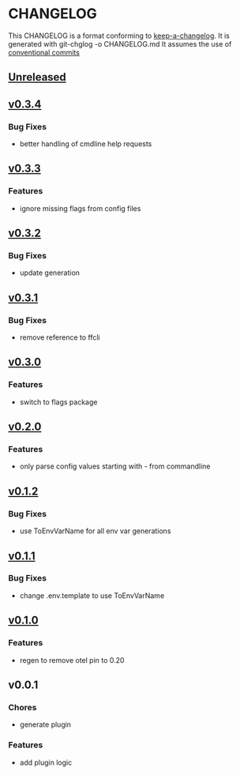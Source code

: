 # CHANGELOG

This CHANGELOG is a format conforming to [keep-a-changelog](https://github.com/olivierlacan/keep-a-changelog). 
It is generated with git-chglog -o CHANGELOG.md
It assumes the use of [conventional commits](https://www.conventionalcommits.org/)

<a name="unreleased"></a>
## [Unreleased]


<a name="v0.3.4"></a>
## [v0.3.4]
### Bug Fixes
- better handling of cmdline help requests


<a name="v0.3.3"></a>
## [v0.3.3]
### Features
- ignore missing flags from config files


<a name="v0.3.2"></a>
## [v0.3.2]
### Bug Fixes
- update generation


<a name="v0.3.1"></a>
## [v0.3.1]
### Bug Fixes
- remove reference to ffcli


<a name="v0.3.0"></a>
## [v0.3.0]
### Features
- switch to flags package


<a name="v0.2.0"></a>
## [v0.2.0]
### Features
- only parse config values starting with - from commandline


<a name="v0.1.2"></a>
## [v0.1.2]
### Bug Fixes
- use ToEnvVarName for all env var generations


<a name="v0.1.1"></a>
## [v0.1.1]
### Bug Fixes
- change .env.template to use ToEnvVarName


<a name="v0.1.0"></a>
## [v0.1.0]
### Features
- regen to remove otel pin to 0.20


<a name="v0.0.1"></a>
## v0.0.1
### Chores
- generate plugin

### Features
- add plugin logic


[Unreleased]: https://github.com/CestusIO/fabricator-generate-tool-go/compare/v0.3.4...HEAD
[v0.3.4]: https://github.com/CestusIO/fabricator-generate-tool-go/compare/v0.3.3...v0.3.4
[v0.3.3]: https://github.com/CestusIO/fabricator-generate-tool-go/compare/v0.3.2...v0.3.3
[v0.3.2]: https://github.com/CestusIO/fabricator-generate-tool-go/compare/v0.3.1...v0.3.2
[v0.3.1]: https://github.com/CestusIO/fabricator-generate-tool-go/compare/v0.3.0...v0.3.1
[v0.3.0]: https://github.com/CestusIO/fabricator-generate-tool-go/compare/v0.2.0...v0.3.0
[v0.2.0]: https://github.com/CestusIO/fabricator-generate-tool-go/compare/v0.1.2...v0.2.0
[v0.1.2]: https://github.com/CestusIO/fabricator-generate-tool-go/compare/v0.1.1...v0.1.2
[v0.1.1]: https://github.com/CestusIO/fabricator-generate-tool-go/compare/v0.1.0...v0.1.1
[v0.1.0]: https://github.com/CestusIO/fabricator-generate-tool-go/compare/v0.0.1...v0.1.0
